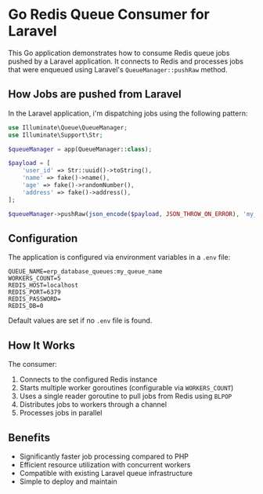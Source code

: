 # Go Redis Queue Consumer for Laravel

This Go application demonstrates how to consume Redis queue jobs pushed by a Laravel application. It connects to Redis and processes jobs that were enqueued using Laravel's `QueueManager::pushRaw` method.

## How Jobs are pushed from Laravel

In the Laravel application, i'm dispatching jobs using the following pattern:

```php
use Illuminate\Queue\QueueManager;
use Illuminate\Support\Str;

$queueManager = app(QueueManager::class);

$payload = [
    'user_id' => Str::uuid()->toString(),
    'name' => fake()->name(),
    'age' => fake()->randomNumber(),
    'address' => fake()->address(),
];

$queueManager->pushRaw(json_encode($payload, JSON_THROW_ON_ERROR), 'my_queue_name');
```

## Configuration

The application is configured via environment variables in a `.env` file:

```dotenv
QUEUE_NAME=erp_database_queues:my_queue_name
WORKERS_COUNT=5
REDIS_HOST=localhost
REDIS_PORT=6379
REDIS_PASSWORD=
REDIS_DB=0
```

Default values are set if no `.env` file is found.

## How It Works

The consumer:

1. Connects to the configured Redis instance
2. Starts multiple worker goroutines (configurable via `WORKERS_COUNT`)
3. Uses a single reader goroutine to pull jobs from Redis using `BLPOP`
4. Distributes jobs to workers through a channel
5. Processes jobs in parallel

## Benefits

- Significantly faster job processing compared to PHP
- Efficient resource utilization with concurrent workers
- Compatible with existing Laravel queue infrastructure
- Simple to deploy and maintain